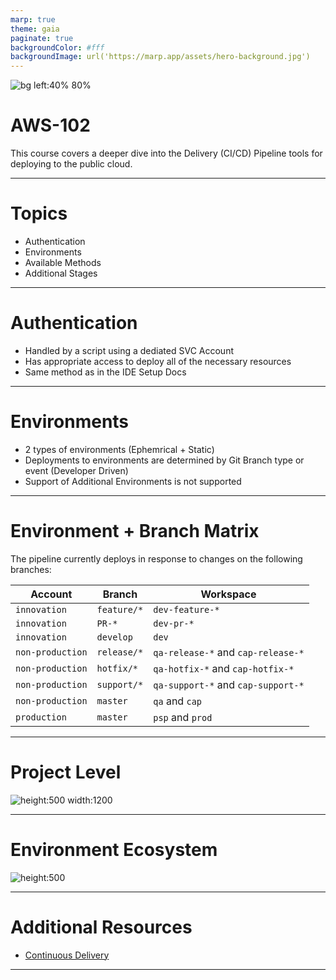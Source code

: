 ```yaml
---
marp: true
theme: gaia
paginate: true
backgroundColor: #fff
backgroundImage: url('https://marp.app/assets/hero-background.jpg')
---
```


![bg left:40% 80%](content/logo.jpg)

# **AWS-102**

This course covers a deeper dive into the Delivery (CI/CD) Pipeline tools for deploying to the public cloud.

---

# Topics

* Authentication
* Environments
* Available Methods
* Additional Stages

---

# Authentication

* Handled by a script using a dediated SVC Account
* Has appropriate access to deploy all of the necessary resources
* Same method as in the IDE Setup Docs

---

# Environments

* 2 types of environments (Ephemrical + Static)
* Deployments to environments are determined by Git Branch type or event (Developer Driven)
* Support of Additional Environments is not supported
  
---

# Environment + Branch Matrix

The pipeline currently deploys in response to changes on the following branches:

| Account           | Branch         | Workspace                          |
|---                |---             |---                                 |
| `innovation`      | `feature/*`    | `dev-feature-*`                    |
| `innovation`      | `PR-*`         | `dev-pr-*`                         |
| `innovation`      | `develop`      | `dev`                              |
| `non-production`  | `release/*`    | `qa-release-*` and `cap-release-*` |
| `non-production`  | `hotfix/*`     | `qa-hotfix-*` and `cap-hotfix-*`   |
| `non-production`  | `support/*`    | `qa-support-*` and `cap-support-*` |
| `non-production`  | `master`       | `qa` and `cap`                     |
| `production`      | `master`       | `psp` and `prod`                   |

---

# Project Level

![height:500 width:1200](content/AWS_Account_Environment_Pipeline_Workflow.jpg)

---

# Environment Ecosystem

![height:500](content/AWS_Account_Environment_Pipeline_Workflow.png)

---

# Additional Resources

* [Continuous Delivery](https://continuousdelivery.com/)

---
